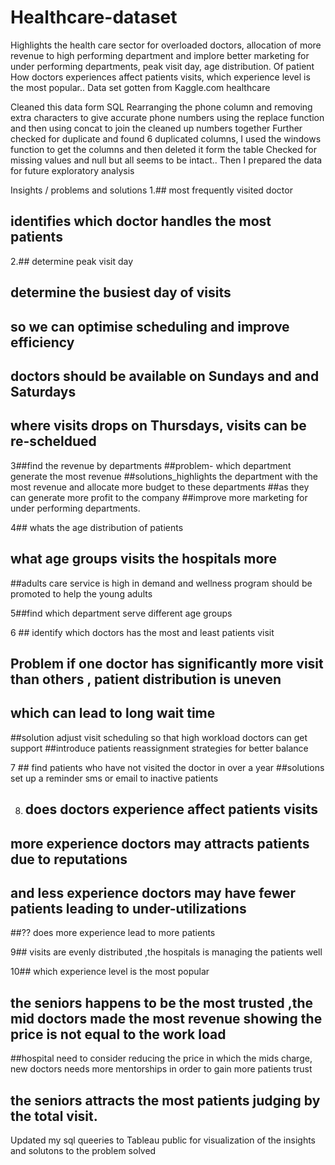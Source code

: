 # Healthcare-dataset
 Highlights  the health care sector for overloaded doctors, allocation of more revenue to high performing department and implore better marketing for under performing departments, peak visit day, age distribution. Of patient How doctors experiences affect patients visits, which experience level is the most popular..
Data set gotten from Kaggle.com 
healthcare 

Cleaned this data form SQL
Rearranging the phone column and removing extra characters to give accurate phone numbers  using the replace function and then using concat to join the cleaned up numbers together
Further checked for duplicate and found 6 duplicated columns, I used the windows function to get the columns and then deleted it form the table 
Checked for missing values and null but all seems to be intact..
Then I prepared the data for future exploratory analysis 


Insights / problems and solutions 
1.## most frequently visited doctor
## identifies which doctor handles the most patients

2.## determine peak visit day
 ## determine the busiest day of visits
 ## so we can optimise scheduling and improve  efficiency
 ## doctors should be available on Sundays and and Saturdays
 ## where visits drops on Thursdays, visits can be re-scheldued 

3##find the revenue by departments
 ##problem- which department generate the most revenue
 ##solutions_highlights the department with the most revenue and allocate more budget to these  departments
 ##as they can generate more profit to the company
 ##improve more marketing for under performing departments.

4## whats the age distribution of patients
  ## what age groups visits the hospitals more
 ##adults care  service is high in demand  and wellness program should be promoted to help the young adults

5##find which department serve different age groups

6 ## identify which doctors has the most and least patients visit
  ## Problem if one doctor has significantly more visit than others , patient distribution is uneven
  ## which can lead to long wait time
   ##solution adjust visit scheduling so that high workload doctors can  get support
   ##introduce patients reassignment strategies for better balance

7 ## find patients who have not visited the doctor in over a year
  ##solutions set up  a reminder sms or email to inactive patients

8.   ## does doctors experience affect patients visits
   
   ## more experience doctors may attracts patients due to reputations
   ## and less experience doctors may have fewer patients  leading to under-utilizations
   
##?? does more experience lead to more patients

9## visits are evenly distributed ,the hospitals is managing the  patients well

10## which experience level is the most popular
 ## the seniors happens to be the most trusted ,the mid doctors made the most revenue showing the price is not equal to the work load
 ##hospital need to consider reducing the price in which the mids charge, new doctors needs more mentorships in order to gain more patients trust
 ## the seniors attracts the most patients judging by the total visit.

 Updated my sql queeries to Tableau public for visualization of the insights and solutons to the problem solved

